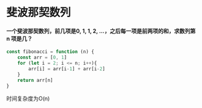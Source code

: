 # 斐波那契数列
#### 一个斐波那契数列，前几项是0, 1, 1, 2, ...，之后每一项是前两项的和，求数列第 n 项是几？
```javascript
const fibonacci = function (n) {
    const arr = [0, 1]
    for (let i = 2; i <= n; i++){
        arr[i] = arr[i-1] + arr[i-2]
    }
    return arr[n]
}
```
时间复杂度为O(n)